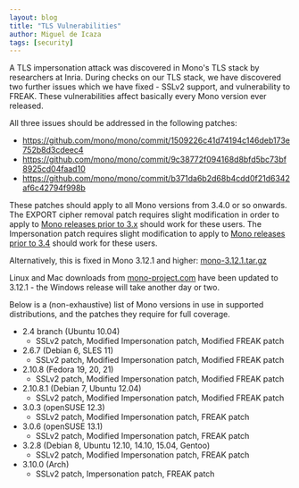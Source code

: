 ```yaml
---
layout: blog
title: "TLS Vulnerabilities"
author: Miguel de Icaza
tags: [security]
---
```


A TLS impersonation attack was discovered in Mono's TLS stack by
researchers at Inria. During checks on our TLS stack, we have
discovered two further issues which we have fixed - SSLv2 support, and
vulnerability to FREAK. These vulnerabilities affect basically every
Mono version ever released.

All three issues should be addressed in the following patches:

- https://github.com/mono/mono/commit/1509226c41d74194c146deb173e752b8d3cdeec4
- https://github.com/mono/mono/commit/9c38772f094168d8bfd5bc73bf8925cd04faad10
- https://github.com/mono/mono/commit/b371da6b2d68b4cdd0f21d6342af6c42794f998b

These patches should apply to all Mono versions from 3.4.0 or so
onwards. The EXPORT cipher removal patch requires slight modification
in order to apply to [Mono releases prior to
3.x](https://gist.github.com/directhex/728af6f96d1b8c976659) should
work for these users. The Impersonation patch requires slight
modification to apply to [Mono releases prior to
3.4](https://gist.github.com/directhex/f8c6e67f551d8a608154) should
work for these users.

Alternatively, this is fixed in Mono 3.12.1 and higher:
[mono-3.12.1.tar.gz](http://download.mono-project.com/sources/mono/mono-3.12.1.tar.bz2)

Linux and Mac downloads from
[mono-project.com](http://www.mono-project.com) have been updated to
3.12.1 - the Windows release will take another day or two.

Below is a (non-exhaustive) list of Mono versions in use in supported
distributions, and the patches they require for full coverage.

- 2.4 branch (Ubuntu 10.04)
    - SSLv2 patch, Modified Impersonation patch, Modified FREAK patch
- 2.6.7 (Debian 6, SLES 11)
    - SSLv2 patch, Modified Impersonation patch, Modified FREAK patch
- 2.10.8 (Fedora 19, 20, 21)
    - SSLv2 patch, Modified Impersonation patch, Modified FREAK patch
- 2.10.8.1 (Debian 7, Ubuntu 12.04)
    - SSLv2 patch, Modified Impersonation patch, Modified FREAK patch
- 3.0.3 (openSUSE 12.3)
    - SSLv2 patch, Modified Impersonation patch, FREAK patch
- 3.0.6 (openSUSE 13.1)
    - SSLv2 patch, Modified Impersonation patch, FREAK patch
- 3.2.8 (Debian 8, Ubuntu 12.10, 14.10, 15.04, Gentoo)
    - SSLv2 patch, Modified Impersonation patch, FREAK patch
- 3.10.0 (Arch)
    - SSLv2 patch, Impersonation patch, FREAK patch

